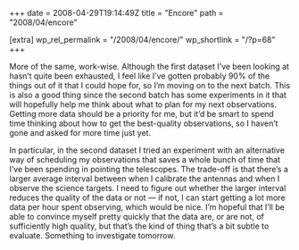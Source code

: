 +++
date = 2008-04-29T19:14:49Z
title = "Encore"
path = "2008/04/encore"

[extra]
wp_rel_permalink = "/2008/04/encore/"
wp_shortlink = "/?p=68"
+++

More of the same, work-wise. Although the first dataset I’ve been looking at
hasn’t quite been exhausted, I feel like I’ve gotten probably 90% of the
things out of it that I could hope for, so I’m moving on to the next batch.
This is also a good thing since the second batch has some experiments in it
that will hopefully help me think about what to plan for my next observations.
Getting more data should be a priority for me, but it’d be smart to spend time
thinking about how to get the best-quality observations, so I haven’t gone and
asked for more time just yet.

In particular, in the second dataset I tried an experiment with an alternative
way of scheduling my observations that saves a whole bunch of time that I’ve
been spending in pointing the telescopes. The trade-off is that there’s a
larger average interval between when I calibrate the antennas and when I
observe the science targets. I need to figure out whether the larger interval
reduces the quality of the data or not — if not, I can start getting a lot
more data per hour spent observing, which would be nice. I’m hopeful that I’ll
be able to convince myself pretty quickly that the data are, or are not, of
sufficiently high quality, but that’s the kind of thing that’s a bit subtle to
evaluate. Something to investigate tomorrow.
